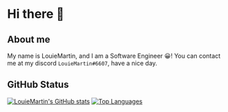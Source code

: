 # Hi there 👋

## About me

My name is LouieMartin, and I am a Software Engineer 😀!
You can contact me at my discord `LouieMartin#6607`, have a nice day.

## GitHub Status

[![LouieMartin's GitHub stats](https://github-readme-stats.vercel.app/api?username=LouieMartin?show_icons=true)](https://github.com/anuraghazra/github-readme-stats)
[![Top Languages](https://github-readme-stats.vercel.app/api/top-langs/?username=LouieMartin?show_icons=true)](https://github.com/anuraghazra/github-readme-stats)
